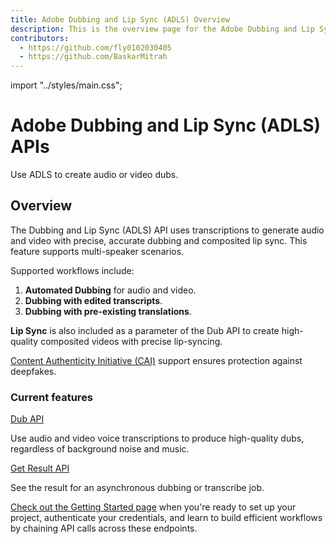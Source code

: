 ```yaml
---
title: Adobe Dubbing and Lip Sync (ADLS) Overview
description: This is the overview page for the Adobe Dubbing and Lip Sync (ADLS) APIs.
contributors:
  - https://github.com/fly0102030405
  - https://github.com/BaskarMitrah
---
```


import "../styles/main.css";

<Hero slots="heading, text" background="rgb(233, 80, 80)" className="adls-header"/>

# Adobe Dubbing and Lip Sync (ADLS) APIs

Use ADLS to create audio or video dubs.

## Overview

The Dubbing and Lip Sync (ADLS) API uses transcriptions to generate audio and video with precise, accurate dubbing and composited lip sync. This feature supports multi-speaker scenarios.

Supported workflows include:

1. **Automated Dubbing** for audio and video.
2. **Dubbing with edited transcripts**.
3. **Dubbing with pre-existing translations**.

**Lip Sync** is also included as a parameter of the Dub API to create high-quality composited videos with precise lip-syncing.

[Content Authenticity Initiative (CAI)](http://contentauthenticity.org/) support ensures protection against deepfakes.

<DiscoverBlock slots="heading, link, text"/>

### Current features

[Dub API](./api/index.md)

Use audio and video voice transcriptions to produce high-quality dubs, regardless of background noise and music.

<DiscoverBlock slots="link, text"/>

[Get Result API](./api/index.md)

See the result for an asynchronous dubbing or transcribe job.

[Check out the Getting Started page](./getting_started/) when you're ready to set up your project, authenticate your credentials, and learn to build efficient workflows by chaining API calls across these endpoints.
